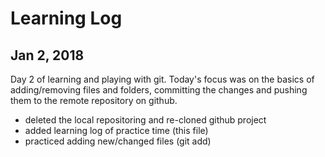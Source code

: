 # Learning Log

## Jan 2, 2018
Day 2 of learning and playing with git.
Today's focus was on the basics of adding/removing files and folders, committing the changes and pushing them to the remote repository on github.  
- deleted the local repositoring and re-cloned github project
- added learning log of practice time (this file)
- practiced adding new/changed files (git add)
